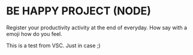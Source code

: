 # BE HAPPY PROJECT (NODE)
Register your productivity activity at the end of everyday. How say with a emoji how do you feel. 


This is a test from VSC. Just in case ;)
